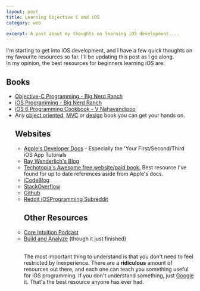 ```yaml
---
layout: post
title: Learning Objective C and iOS
category: web

excerpt: A post about my thoughts on learning iOS development....
---
```


<p>I'm starting to get into iOS development, and I have a few quick thoughts on my favourite resources so far. I'll be updating this post as I go along. <br/>In my opinion, the best resources for beginners learning iOS are:</p>
<h2>Books</h2>
<ul>
<li><a href="http://www.bignerdranch.com/books">Objective-C Programming - Big Nerd Ranch</a></li>
<li><a href="http://www.bignerdranch.com/books">iOS Programming - Big Nerd Ranch</a></li>
<li><a href="http://shop.oreilly.com/product/0636920027683.do">iOS 6 Programming Cookbook - V Nahavandipoo</a></li>
<li>Any <a href="http://www.amazon.com/s/ref=nb_sb_noss_1?url=search-alias%3Daps&field-keywords=object+oriented+programming">object oriented</a>, <a href="http://www.amazon.com/s/ref=nb_sb_noss_1?url=search-alias%3Daps&field-keywords=model+view+controller&rh=i%3Aaps%2Ck%3Amodel+view+controller">MVC</a> or <a href="http://www.amazon.com/s/ref=nb_sb_noss_1?url=search-alias%3Daps&field-keywords=design">design</a> book you can get your hands on.</li>
<h2>Websites</h2>
<ul>
<li><a href="https://developer.apple.com/">Apple's Developer Docs</a> - Especially the 'Your First/Second/Third iOS App Tutorials</li>
<li><a href="http://www.raywenderlich.com/">Ray Wenderlich's Blog</a></li>
<li><a href="http://www.techotopia.com/index.php/IPhone_iOS_6_Development_Essentials">Techotopia's Awesome free website/paid book.</a> Best resource I've found for up to date references aside from Apple's docs.</li>
<li><a href="http://www.icodeblog.com/">iCodeBlog</a></li>
<li><a href="http://stackoverflow.com/">StackOverflow</a></li>
<li><a href="https://github.com/">Github</a></li>
<li><a href="http://www.reddit.com/r/iosprogramming">Reddit iOSProgramming Subreddit</a></li>
<h2>Other Resources</h2>
<li><a href="http://www.coreint.org/">Core Intuition Podcast</a></li>
<li><a href="http://5by5.tv/buildanalyze">Build and Analyze</a> (though it just finished)</li>
<br/><p>The most important thing to understand is that you don't need to feel restricted by inexperience. There are a <strong>ridiculous</strong> amount of resources out there, and each one can teach you something useful for iOS programming. If you don't understand something, just <a href="www.google.com">Google</a> it. That's the best resource anyone has ever had.